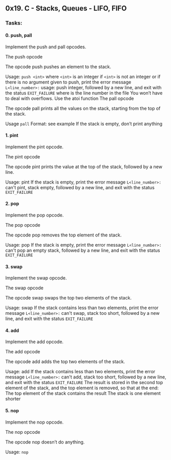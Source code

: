 ## 0x19. C - Stacks, Queues - LIFO, FIFO

### Tasks:

#### 0. push, pall

Implement the push and pall opcodes.

The push opcode

The opcode push pushes an element to the stack.

Usage: `push <int>`
where `<int>` is an integer
if `<int>` is not an integer or if there is no argument given to push, print the error message `L<line_number>:` usage: push integer, followed by a new line, and exit with the status `EXIT_FAILURE`
where is the line number in the file
You won’t have to deal with overflows. Use the atoi function
The pall opcode

The opcode pall prints all the values on the stack, starting from the top of the stack.

Usage `pall`
Format: see example
If the stack is empty, don’t print anything


#### 1. pint

Implement the pint opcode.

The pint opcode

The opcode pint prints the value at the top of the stack, followed by a new line.

Usage: pint
If the stack is empty, print the error message `L<line_number>:` can't pint, stack empty, followed by a new line, and exit with the status `EXIT_FAILURE`


#### 2. pop

Implement the pop opcode.

The pop opcode

The opcode pop removes the top element of the stack.

Usage: pop
If the stack is empty, print the error message `L<line_number>:` can't pop an empty stack, followed by a new line, and exit with the status `EXIT_FAILURE`


#### 3. swap

Implement the swap opcode.

The swap opcode

The opcode swap swaps the top two elements of the stack.

Usage: swap
If the stack contains less than two elements, print the error message `L<line_number>:` can't swap, stack too short, followed by a new line, and exit with the status `EXIT_FAILURE`


#### 4. add

Implement the add opcode.

The add opcode

The opcode add adds the top two elements of the stack.

Usage: add
If the stack contains less than two elements, print the error message `L<line_number>:` can't add, stack too short, followed by a new line, and exit with the status `EXIT_FAILURE`
The result is stored in the second top element of the stack, and the top element is removed, so that at the end:
The top element of the stack contains the result
The stack is one element shorter


#### 5. nop

Implement the nop opcode.

The nop opcode

The opcode nop doesn’t do anything.

Usage: `nop`